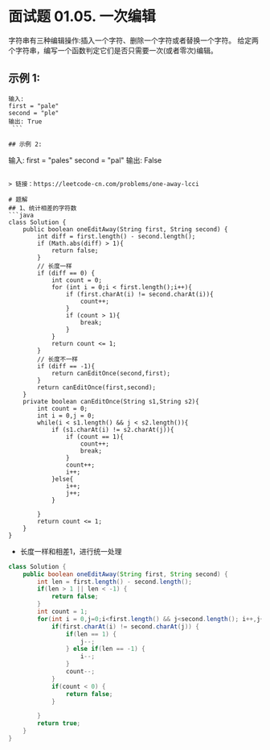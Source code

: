 # 面试题 01.05. 一次编辑
字符串有三种编辑操作:插入一个字符、删除一个字符或者替换一个字符。 给定两个字符串，编写一个函数判定它们是否只需要一次(或者零次)编辑。

## 示例 1:
```
输入: 
first = "pale"
second = "ple"
输出: True
 ```

## 示例 2:
```
输入: 
first = "pales"
second = "pal"
输出: False
```

> 链接：https://leetcode-cn.com/problems/one-away-lcci

# 题解
## 1、统计相差的字符数
```java
class Solution {
    public boolean oneEditAway(String first, String second) {
        int diff = first.length() - second.length();
        if (Math.abs(diff) > 1){
            return false;
        }
        // 长度一样
        if (diff == 0) {
            int count = 0;
            for (int i = 0;i < first.length();i++){
                if (first.charAt(i) != second.charAt(i)){
                    count++;
                }
                if (count > 1){
                    break;
                }
            }
            return count <= 1;
        }
        // 长度不一样
        if (diff == -1){
            return canEditOnce(second,first);
        }
        return canEditOnce(first,second);
    }
    private boolean canEditOnce(String s1,String s2){
        int count = 0;
        int i = 0,j = 0;
        while(i < s1.length() && j < s2.length()){
            if (s1.charAt(i) != s2.charAt(j)){
                if (count == 1){
                    count++;
                    break;
                }
                count++;
                i++;
            }else{
                i++;
                j++;
            }

        }
        return count <= 1;
    }
}
```
- 长度一样和相差1，进行统一处理
```java
class Solution {
    public boolean oneEditAway(String first, String second) {
        int len = first.length() - second.length();
        if(len > 1 || len < -1) {
            return false;
        }
        int count = 1;
        for(int i = 0,j=0;i<first.length() && j<second.length(); i++,j++) {
            if(first.charAt(i) != second.charAt(j)) {
                if(len == 1) {
                    j--;
                } else if(len == -1) {
                    i--;
                }
                count--;
            }
            if(count < 0) {
                return false;
            }

        }
        return true;
    }
}
```